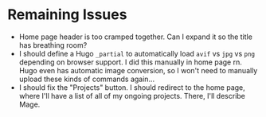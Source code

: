 # Remaining Issues

- Home page header is too cramped together. Can I expand it so the title has breathing room? 
- I should define a Hugo `_partial` to automatically load `avif` vs `jpg` vs `png` depending
  on browser support. I did this manually in home page rn. 
  Hugo even has automatic image conversion, so I won't need to manually upload these kinds
  of commands again...
- I should fix the "Projects" button. I should redirect to the home page, where I'll have a 
  list of all of my ongoing projects. There, I'll describe Mage.
